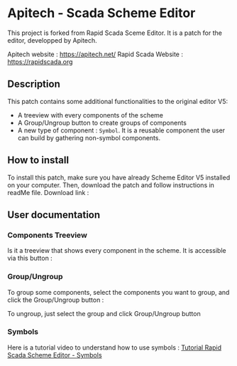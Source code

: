 # Apitech - Scada Scheme Editor
This project is forked from Rapid Scada Sceme Editor. It is a patch for the editor, developped by Apitech.

Apitech website : https://apitech.net/
Rapid Scada Website : https://rapidscada.org

## Description
This patch contains some additional functionalities to the original editor V5:
* A treeview with every components of the scheme
* A Group/Ungroup button to create groups of components
* A new type of component : ```Symbol```. It is a reusable component the user can build by gathering non-symbol components.

## How to install
To install this patch, make sure you have already Scheme Editor V5 installed on your computer.
Then, download the patch and follow instructions in readMe file.
Download link : 

## User documentation
### Components Treeview
Is it a treeview that shows every component in the scheme. It is accessible via this button :
<img src="https://github.com/ApitechFR/workshop-git/blob/main/images/treeview_tab.PNG" title="" alt="" data-align="center">

### Group/Ungroup
To group some components, select the components you want to group, and click the Group/Ungroup button :
<img src="https://github.com/ApitechFR/workshop-git/blob/main/images/group_ungroup.PNG" title="" alt="" data-align="center">

To ungroup, just select the group and click Group/Ungroup button

### Symbols
Here is a tutorial video to understand how to use symbols : [Tutorial Rapid Scada Scheme Editor - Symbols](https://www.youtube.com/watch?v=d71i52gGkMw)
  
